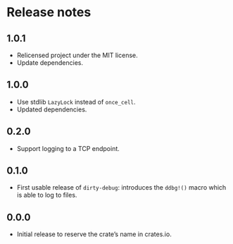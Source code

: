 # Release notes

## 1.0.1

* Relicensed project under the MIT license.
* Update dependencies.

## 1.0.0

* Use stdlib `LazyLock` instead of `once_cell`.
* Updated dependencies.

## 0.2.0

* Support logging to a TCP endpoint.

## 0.1.0

* First usable release of `dirty-debug`: introduces the `ddbg!()` macro which is able to log to files.

## 0.0.0

* Initial release to reserve the crate’s name in crates.io.
